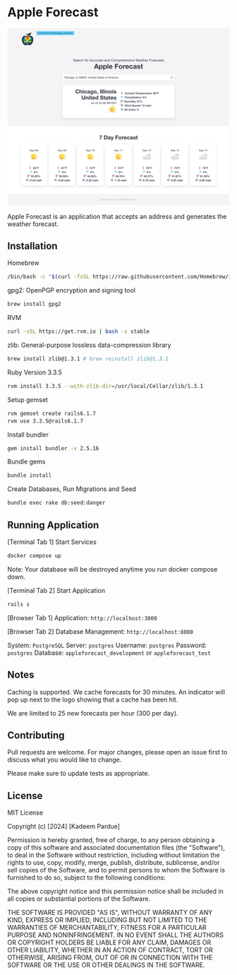 # Apple Forecast

![Demo](public/demo.png)

Apple Forecast is an application that accepts an address and generates the weather forecast.

## Installation

Homebrew
```bash
/bin/bash -c "$(curl -fsSL https://raw.githubusercontent.com/Homebrew/install/HEAD/install.sh)"
```

gpg2: OpenPGP encryption and signing tool
```bash
brew install gpg2
```

RVM
```bash
curl -sSL https://get.rvm.io | bash -s stable
```

zlib: General-purpose lossless data-compression library
```bash
brew install zlib@1.3.1 # brew reinstall zlib@1.3.1
```

Ruby Version 3.3.5
```bash
rvm install 3.3.5 --with-zlib-dir=/usr/local/Cellar/zlib/1.3.1
```

Setup gemset
```bash
rvm gemset create rails6.1.7
rvm use 3.3.5@rails6.1.7
```

Install bundler
```bash
gem install bundler -v 2.5.16
```

Bundle gems
```bash
bundle install
```

Create Databases, Run Migrations and Seed
```bash
bundle exec rake db:seed:danger
```

## Running Application

[Terminal Tab 1] Start Services
```bash
docker compose up
```

Note: Your database will be destroyed anytime you run docker compose down.

[Terminal Tab 2] Start Application
```bash
rails s
```

[Browser Tab 1] Application: `http://localhost:3000`

[Browser Tab 2] Database Management: `http://localhost:8080`

System: `PostgreSQL`
Server: `postgres`
Username: `postgres`
Password: `postgres`
Database: `appleforecast_development` or `appleforecast_test`

## Notes

Caching is supported. We cache forecasts for 30 minutes.
An indicator will pop up next to the logo showing that a cache has been hit.

We are limited to 25 new forecasts per hour (300 per day).

## Contributing

Pull requests are welcome. For major changes, please open an issue first
to discuss what you would like to change.

Please make sure to update tests as appropriate.

## License

MIT License

Copyright (c) [2024] [Kadeem Pardue]

Permission is hereby granted, free of charge, to any person obtaining a copy
of this software and associated documentation files (the "Software"), to deal
in the Software without restriction, including without limitation the rights
to use, copy, modify, merge, publish, distribute, sublicense, and/or sell
copies of the Software, and to permit persons to whom the Software is
furnished to do so, subject to the following conditions:

The above copyright notice and this permission notice shall be included in all
copies or substantial portions of the Software.

THE SOFTWARE IS PROVIDED "AS IS", WITHOUT WARRANTY OF ANY KIND, EXPRESS OR
IMPLIED, INCLUDING BUT NOT LIMITED TO THE WARRANTIES OF MERCHANTABILITY,
FITNESS FOR A PARTICULAR PURPOSE AND NONINFRINGEMENT. IN NO EVENT SHALL THE
AUTHORS OR COPYRIGHT HOLDERS BE LIABLE FOR ANY CLAIM, DAMAGES OR OTHER
LIABILITY, WHETHER IN AN ACTION OF CONTRACT, TORT OR OTHERWISE, ARISING FROM,
OUT OF OR IN CONNECTION WITH THE SOFTWARE OR THE USE OR OTHER DEALINGS IN THE
SOFTWARE.